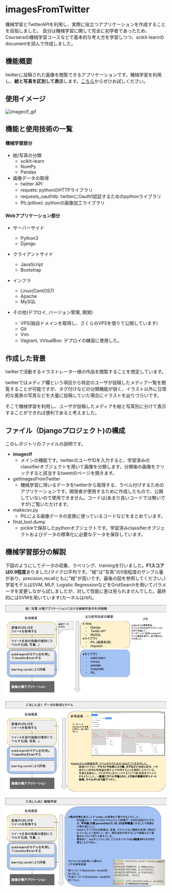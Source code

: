 # imagesFromTwitter
機械学習とTwitterAPIを利用し、実際に役立つアプリケーションを作成することを目指しました。
自分は機械学習に関して完全に初学者であったため、Courseraの機械学習コースなどで基本的な考え方を学習しつつ、scikit-learnのdocumentを読んで作成しました。

## 機能概要
twitterに投稿された画像を閲覧できるアプリケーションです。機械学習を利用し、**絵と写真を区別して表示**します。[こちら](https://www.qtatsu.com)からぜひお試しください。

## 使用イメージ
![imageclf_gif](https://github.com/Kyutatsu/imagesFromTwitter/blob/staticfiles/imageclf4.gif)

## 機能と使用技術の一覧
#### 機械学習部分
- 絵/写真の分類
  - scikit-learn
  - NumPy
  - Pandas
- 画像データの取得
  - twitter API
  - requets: pythonのHTTPライブラリ
  - requests_oauthlib: twitterにOauth1認証するためのpythonライブラリ
  - PIL(pillow): pythonの画像加工ライブラリ

#### Webアプリケーション部分
- サーバーサイド
  - Python3
  - Django
- クライアントサイド
  - JavaScript
  - Bootstrap
- インフラ
  - Linux(CentOS7)
  - Apache
  - MySQL

- その他(デプロイ, バージョン管理, 開発)
  - VPS(独自ドメインを取得し、さくらのVPSを借りて公開しています)
  - Git
  - Vim
  - Vagrant, VirtualBox: デプロイの練習に使用した。


## 作成した背景
twitterで活動するイラストレーター様の作品を閲覧することを想定しています。

twitterではメディア欄という項目から特定のユーザが投稿したメディア一覧を閲覧することが可能ですが、タグ付けなどの分類機能が弱く、イラスト以外に日常的な風景の写真などを大量に投稿していた場合にイラストを辿りづらいです。

そこで機械学習を利用し、ユーザが投稿したメディアを絵と写真別に分けて表示することができれば便利であると考えました。


## ファイル（Djangoプロジェクト)の構成
このレポジトリのファイルの説明です。
- **imageclf**
  - メインの機能です。twitterのユーザIDを入力すると、学習済みのclassifierオブジェクトを用いて画像を分類します。分類後の画像をクリックすると該当するtweetのページを開きます。
- getImagesFromTwitter
  - 機械学習に用いるデータをtwitterから取得する、ラベル付けするためのアプリケーションです。開発者が使用するために作成したもので、公開していないので使用できません。コードは(あまり良いコードでは無いですが)ご覧いただけます。
- makecsv.py
  - PILによる画像データの変換に使っているコードなどをまとめています。
- final_tool.dump
  - pickleで保存したpythonオブジェクトです。学習済みclassifierオブジェクトおよびデータの標準化に必要なデータを保存しています。

## 機械学習部分の解説
下図のようにしてデータの収集、ラベリング、trainingを行いました。**F1スコアは0.9程度**ありました(マイクロ平均です。"絵"は"写真"の5倍程度のサンプル量があり、precision,recallともに"絵"が高いです。最後の図を参照してください。)
学習モデルはSVM, MLP, Logistic RegressionなどをGridSearchを用いてパラメータを変更しながら試しましたが、対して性能に差は見られませんでした。最終的にはSVMを用いています(カーネルはrbf)。

![image_a](https://github.com/Kyutatsu/imagesFromTwitter/blob/staticfiles/drawing_photo%20(2).jpg)

![image_b](https://github.com/Kyutatsu/imagesFromTwitter/blob/staticfiles/drawing_photo%20(1).jpg)

![image_c](https://github.com/Kyutatsu/imagesFromTwitter/blob/staticfiles/drawing_photo4.jpg)

